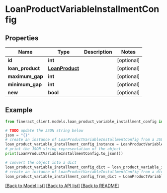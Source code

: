 # LoanProductVariableInstallmentConfig


## Properties

Name | Type | Description | Notes
------------ | ------------- | ------------- | -------------
**id** | **int** |  | [optional] 
**loan_product** | [**LoanProduct**](LoanProduct.md) |  | [optional] 
**maximum_gap** | **int** |  | [optional] 
**minimum_gap** | **int** |  | [optional] 
**new** | **bool** |  | [optional] 

## Example

```python
from fineract_client.models.loan_product_variable_installment_config import LoanProductVariableInstallmentConfig

# TODO update the JSON string below
json = "{}"
# create an instance of LoanProductVariableInstallmentConfig from a JSON string
loan_product_variable_installment_config_instance = LoanProductVariableInstallmentConfig.from_json(json)
# print the JSON string representation of the object
print(LoanProductVariableInstallmentConfig.to_json())

# convert the object into a dict
loan_product_variable_installment_config_dict = loan_product_variable_installment_config_instance.to_dict()
# create an instance of LoanProductVariableInstallmentConfig from a dict
loan_product_variable_installment_config_from_dict = LoanProductVariableInstallmentConfig.from_dict(loan_product_variable_installment_config_dict)
```
[[Back to Model list]](../README.md#documentation-for-models) [[Back to API list]](../README.md#documentation-for-api-endpoints) [[Back to README]](../README.md)


